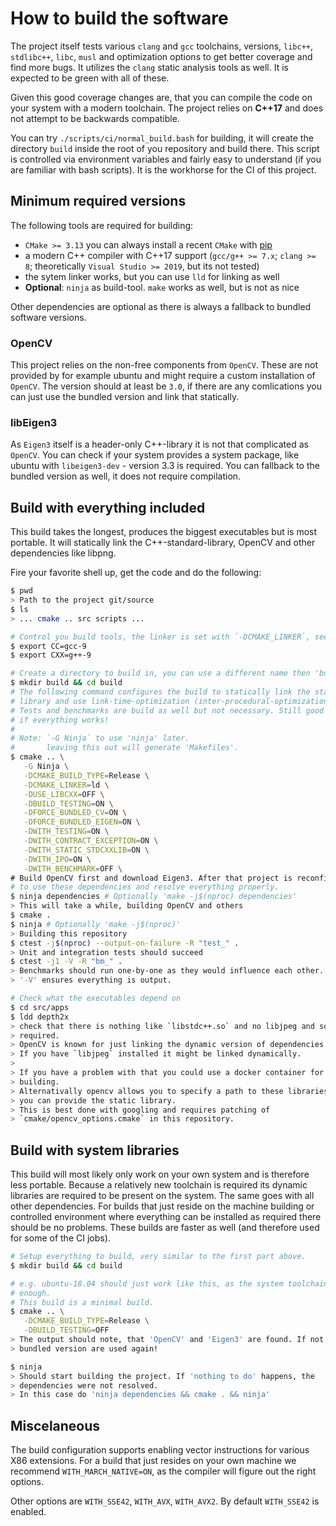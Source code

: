 # How to build the software

The project itself tests various `clang` and `gcc` toolchains, versions,
`libc++`, `stdlibc++`, `libc`, `musl` and optimization options to get better
coverage and find more bugs.
It utilizes the `clang` static analysis tools as well. It is expected to be
green with all of these.

Given this good coverage changes are, that you can compile the code on your
system with a modern toolchain. The project relies on **C++17** and does not
attempt to be backwards compatible.

You can try `./scripts/ci/normal_build.bash` for building, it will create the
directory `build` inside the root of you repository and build there.
This script is controlled via environment variables and fairly easy to
understand (if you are familiar with bash scripts).
It is the workhorse for the CI of this project.

## Minimum required versions

The following tools are required for building:

- `CMake >= 3.13` you can always install a recent `CMake` with
  [pip](https://pypi.org/project/cmake/)
- a modern C++ compiler with C++17 support (`gcc/g++ >= 7.x`; `clang >= 8`;
  theoretically `Visual Studio >= 2019`, but its not tested)
- the sytem linker works, but you can use `lld` for linking as well
- **Optional**: `ninja` as build-tool. `make` works as well, but is not as nice

Other dependencies are optional as there is always a fallback to bundled
software versions.

### OpenCV

This project relies on the non-free components from `OpenCV`. These are not
provided by for example ubuntu and might require a custom installation of
`OpenCV`.
The version should at least be `3.0`, if there are any comlications you can
just use the bundled version and link that statically.

### libEigen3

As `Eigen3` itself is a header-only C++-library it is not that complicated as
`OpenCV`. You can check if your system provides a system package, like ubuntu
with `libeigen3-dev` - version 3.3 is required.
You can fallback to the bundled version as well, it does not require
compilation.

## Build with everything included

This build takes the longest, produces the biggest executables but is most
portable. It will statically link the C++-standard-library, OpenCV and other
dependencies like libpng.

Fire your favorite shell up, get the code and do the following:

```bash
$ pwd
> Path to the project git/source
$ ls
> ... cmake .. src scripts ...

# Control you build tools, the linker is set with `-DCMAKE_LINKER`, see below
$ export CC=gcc-9
$ export CXX=g++-9

# Create a directory to build in, you can use a different name then 'build'
$ mkdir build && cd build
# The following command configures the build to statically link the standard
# library and use link-time-optimization (inter-procedural-optimization = ipo).
# Tests and benchmarks are build as well but not necessary. Still good to know
# if everything works!
#
# Note: `-G Ninja` to use 'ninja' later.
#       leaving this out will generate 'Makefiles'.
$ cmake .. \
   -G Ninja \
   -DCMAKE_BUILD_TYPE=Release \
   -DCMAKE_LINKER=ld \
   -DUSE_LIBCXX=OFF \
   -DBUILD_TESTING=ON \
   -DFORCE_BUNDLED_CV=ON \
   -DFORCE_BUNDLED_EIGEN=ON \
   -DWITH_TESTING=ON \
   -DWITH_CONTRACT_EXCEPTION=ON \
   -DWITH_STATIC_STDCXXLIB=ON \
   -DWITH_IPO=ON \
   -DWITH_BENCHMARK=OFF \
# Build OpenCV first and download Eigen3. After that project is reconfigured
# to use these dependencies and resolve everything properly.
$ ninja dependencies # Optionally 'make -j$(nproc) dependencies'
> This will take a while, building OpenCV and others
$ cmake .
$ ninja # Optionally 'make -j$(nproc)'
> Building this repository
$ ctest -j$(nproc) --output-on-failure -R "test_" .
> Unit and integration tests should succeed
$ ctest -j1 -V -R "bm_" .
> Benchmarks should run one-by-one as they would influence each other.
> '-V' ensures everything is output.

# Check what the executables depend on
$ cd src/apps
$ ldd depth2x
> check that there is nothing like `libstdc++.so` and no libjpeg and so on
> required.
> OpenCV is known for just linking the dynamic version of dependencies.
> If you have `libjpeg` installed it might be linked dynamically.
>
> If you have a problem with that you could use a docker container for
> building.
> Alternativally opencv allows you to specify a path to these libraries where
> you can provide the static library.
> This is best done with googling and requires patching of
> `cmake/opencv_options.cmake` in this repository.
```

## Build with system libraries

This build will most likely only work on your own system and is therefore less
portable.
Because a relatively new toolchain is required its dynamic libraries are
required to be present on the system. The same goes with all other
dependencies.
For builds that just reside on the machine building or controlled environment
where everything can be installed as required there should be no problems.
These builds are faster as well (and therefore used for some of the CI jobs).

```bash
# Setup everything to build, very similar to the first part above.
$ mkdir build && cd build

# e.g. ubuntu-18.04 should just work like this, as the system toolchain is new
# enough.
# This build is a minimal build.
$ cmake .. \
   -DCMAKE_BUILD_TYPE=Release \
   -DBUILD_TESTING=OFF
> The output should note, that 'OpenCV' and 'Eigen3' are found. If not the
> bundled version are used again!

$ ninja
> Should start building the project. If 'nothing to do' happens, the
> dependencies were not resolved.
> In this case do 'ninja dependencies && cmake . && ninja'
```

## Miscelaneous

The build configuration supports enabling vector instructions for various
X86 extensions. For a build that just resides on your own machine we recommend
`WITH_MARCH_NATIVE=ON`, as the compiler will figure out the right options.

Other options are `WITH_SSE42`, `WITH_AVX`, `WITH_AVX2`.
By default `WITH_SSE42` is enabled.
